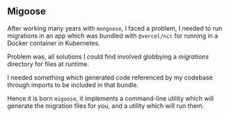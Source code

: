 ## Migoose

After working many years with `mongoose`, I faced a problem, I needed to run migrations in an app which was bundled
with `@vercel/ncc` for running in a Docker container in Kubernetes.

Problem was, all solutions I could find involved globbying a _migrations_ directory for files at runtime.

I needed something which generated code referenced by my codebase through imports to be included in that bundle.

Hence it is born `migoose`, it implements a command-line utility which will generate the migration files for you, and a
utility which will run them.
